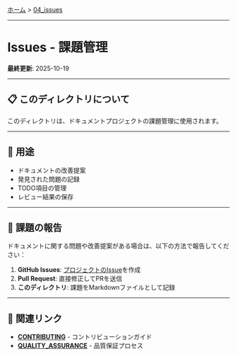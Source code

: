 [ホーム](../README.md) > [04_issues](README.md)

---

# Issues - 課題管理

**最終更新**: 2025-10-19

---

## 📋 このディレクトリについて

このディレクトリは、ドキュメントプロジェクトの課題管理に使用されます。

---

## 🎯 用途

- ドキュメントの改善提案
- 発見された問題の記録
- TODO項目の管理
- レビュー結果の保存

---

## 📝 課題の報告

ドキュメントに関する問題や改善提案がある場合は、以下の方法で報告してください：

1. **GitHub Issues**: [プロジェクトのIssue](https://github.com/kamogashira-sys/q-cli-docs/issues)を作成
2. **Pull Request**: 直接修正してPRを送信
3. **このディレクトリ**: 課題をMarkdownファイルとして記録

---

## 🔗 関連リンク

- **[CONTRIBUTING](../05_meta/CONTRIBUTING.md)** - コントリビューションガイド
- **[QUALITY_ASSURANCE](../05_meta/QUALITY_ASSURANCE.md)** - 品質保証プロセス
